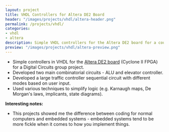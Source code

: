 ```yaml
---
layout: project
title: VHDL Controllers for Altera DE2 Board
header: "/images/projects/vhdl/altera-header.png"
permalink: /projects/vhdl/
categories:
- vhdl
- altera
description: Simple VHDL controllers for the Altera DE2 board for a course project.
preview: "/images/projects/vhdl/altera-preview.png"
---
```


* Simple controllers in VHDL for the [Altera DE2 board](http://www.altera.com/education/univ/materials/boards/de2/unv-de2-board.html) 
(Cyclone II FPGA) for a Digital Circuits group project.
* Developed two main combinatorial circuits - ALU and elevator controller.
* Developed a large traffic controller sequential circuit with different modes based on user input.
* Used various techniques to simplify logic (e.g. Karnaugh maps, De Morgan's laws, implicants, state diagrams).

**Interesting notes:**

* This projects showed me the difference between coding for normal computers and embedded systems - embedded systems tend to be 
  more fickle when it comes to how you implement things.